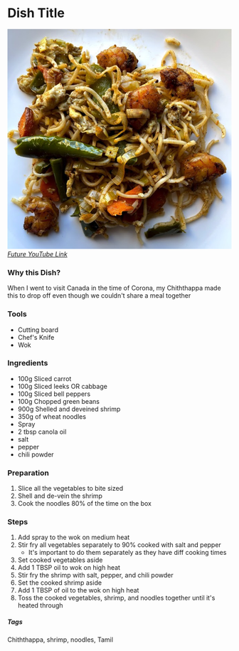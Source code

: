 # Dish Title
![Images](../images/noodles-chiththappa.png)
[*Future YouTube Link*]()

### Why this Dish?
When I went to visit Canada in the time of Corona, my Chiththappa made this to drop off even though we couldn't share a meal together

### Tools
* Cutting board
* Chef's Knife
* Wok

### Ingredients
* 100g Sliced carrot
* 100g Sliced leeks OR cabbage
* 100g Sliced bell peppers
* 100g Chopped green beans
* 900g Shelled and deveined shrimp
* 350g of wheat noodles
* Spray
* 2 tbsp canola oil
* salt
* pepper
* chili powder

### Preparation
1. Slice all the vegetables to bite sized
1. Shell and de-vein the shrimp
1. Cook the noodles 80% of the time on the box

### Steps
1. Add spray to the wok on medium heat
1. Stir fry all vegetables separately to 90% cooked with salt and pepper
    * It's important to do them separately as they have diff cooking times
1. Set cooked vegetables aside
1. Add 1 TBSP oil to wok on high heat
1. Stir fry the shrimp with salt, pepper, and chili powder
1. Set the cooked shrimp aside
1. Add 1 TBSP of oil to the wok on high heat
1. Toss the cooked vegetables, shrimp, and noodles together until it's heated through

##### Tags
Chiththappa, shrimp, noodles, Tamil